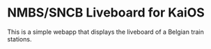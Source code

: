 # NMBS/SNCB Liveboard for KaiOS

This is a simple webapp that displays the liveboard of a Belgian train stations.
